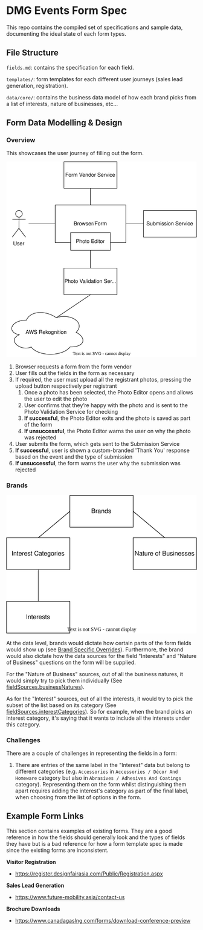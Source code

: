 # DMG Events Form Spec

This repo contains the compiled set of specifications and sample data, documenting the ideal state of each form types.

## File Structure

`fields.md`: contains the specification for each field.

`templates/`: form templates for each different user journeys (sales lead generation, registration).

`data/core/`: contains the business data model of how each brand picks from a list of interests, nature of businesses, etc...

## Form Data Modelling & Design

### Overview

This showcases the user journey of filling out the form.

![Overview Diagram](images/overview-diagram.svg "Overview Diagram")

1. Browser requests a form from the form vendor
2. User fills out the fields in the form as necessary
3. If required, the user must upload all the registrant photos, pressing the upload button respectively per registrant
   1. Once a photo has been selected, the Photo Editor opens and allows the user to edit the photo
   2. User confirms that they’re happy with the photo and is sent to the Photo Validation Service for checking
   3. **If successful**, the Photo Editor exits and the photo is saved as part of the form
   4. **If unsuccessful**, the Photo Editor warns the user on why the photo was rejected
4. User submits the form, which gets sent to the Submission Service
5. **If successful**, user is shown a custom-branded 'Thank You' response based on the event and the type of submission
6. **If unsuccessful**, the form warns the user why the submission was rejected

### Brands

![Data Modelling for brands](images/brands.svg "Data Modelling for brands")

At the data level, brands would dictate how certain parts of the form fields would show up (see [Brand Specific Overrides](templates/brand-specific.md)). Furthermore, the brand would also dictate how the data sources for the field "Interests" and "Nature of Business" questions on the form will be supplied.

For the "Nature of Business" sources, out of all the business natures, it would simply try to pick them individually (See [fieldSources.businessNatures](./data/core/brands.json)).

As for the "Interest" sources, out of all the interests, it would try to pick the subset of the list based on its category (See [fieldSources.interestCategories](./data/core/brands.json)). So for example, when the brand picks an interest category, it's saying that it wants to include all the interests under this category.

### Challenges

There are a couple of challenges in representing the fields in a form:

1. There are entries of the same label in the "Interest" data but belong to different categories (e.g. `Accessories` in `Accessories / Décor And Homeware` category but also in `Abrasives / Adhesives And Coatings` category). Representing them on the form whilst distinguishing them apart requires adding the interest's category as part of the final label, when choosing from the list of options in the form.

## Example Form Links

This section contains examples of existing forms. They are a good reference in how the fields should generally look and the types of fields they have but is a bad reference for how a form template spec is made since the existing forms are inconsistent.

**Visitor Registration**

- https://register.designfairasia.com/Public/Registration.aspx

**Sales Lead Generation**

- https://www.future-mobility.asia/contact-us

**Brochure Downloads**

- https://www.canadagaslng.com/forms/download-conference-preview
